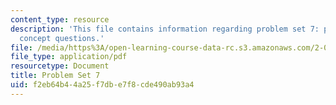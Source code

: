 ```yaml
---
content_type: resource
description: 'This file contains information regarding problem set 7: problems and
  concept questions.'
file: /media/https%3A/open-learning-course-data-rc.s3.amazonaws.com/2-003sc-engineering-dynamics-fall-2011/f2eb64b44a25f7dbe7f8cde490ab93a4_MIT2_003SCF11_pset7.pdf
file_type: application/pdf
resourcetype: Document
title: Problem Set 7
uid: f2eb64b4-4a25-f7db-e7f8-cde490ab93a4
---
```

